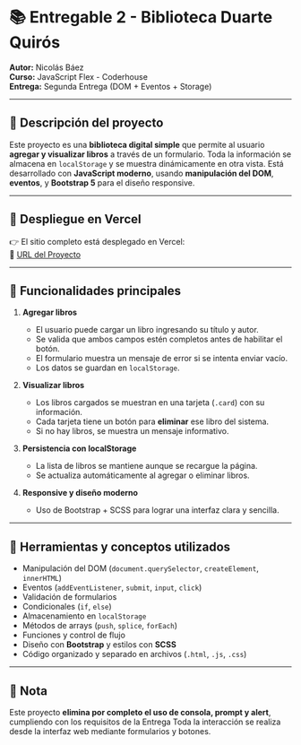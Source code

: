# 📚 Entregable 2 - Biblioteca Duarte Quirós

**Autor:** Nicolás Báez  
**Curso:** JavaScript Flex - Coderhouse  
**Entrega:** Segunda Entrega (DOM + Eventos + Storage)

---

## 📝 Descripción del proyecto

Este proyecto es una **biblioteca digital simple** que permite al usuario **agregar y visualizar libros** a través de un formulario. Toda la información se almacena en `localStorage` y se muestra dinámicamente en otra vista.
Está desarrollado con **JavaScript moderno**, usando **manipulación del DOM**, **eventos**, y **Bootstrap 5** para el diseño responsive.

---

## 🚀 Despliegue en Vercel
👉 El sitio completo está desplegado en Vercel:  
🔗 [URL del Proyecto](https://biblioteca-duarte.vercel.app/)

---

## 🎯 Funcionalidades principales

1. **Agregar libros**
   - El usuario puede cargar un libro ingresando su título y autor.
   - Se valida que ambos campos estén completos antes de habilitar el botón.
   - El formulario muestra un mensaje de error si se intenta enviar vacío.
   - Los datos se guardan en `localStorage`.

2. **Visualizar libros**
   - Los libros cargados se muestran en una tarjeta (`.card`) con su información.
   - Cada tarjeta tiene un botón para **eliminar** ese libro del sistema.
   - Si no hay libros, se muestra un mensaje informativo.

3. **Persistencia con localStorage**
   - La lista de libros se mantiene aunque se recargue la página.
   - Se actualiza automáticamente al agregar o eliminar libros.

4. **Responsive y diseño moderno**
   - Uso de Bootstrap + SCSS para lograr una interfaz clara y sencilla.

---

## 🧠 Herramientas y conceptos utilizados

- Manipulación del DOM (`document.querySelector`, `createElement`, `innerHTML`)
- Eventos (`addEventListener`, `submit`, `input`, `click`)
- Validación de formularios
- Condicionales (`if`, `else`)
- Almacenamiento en `localStorage`
- Métodos de arrays (`push`, `splice`, `forEach`)
- Funciones y control de flujo
- Diseño con **Bootstrap** y estilos con **SCSS**
- Código organizado y separado en archivos (`.html`, `.js`, `.css`)

---

## 💬 Nota

Este proyecto **elimina por completo el uso de consola, prompt y alert**, cumpliendo con los requisitos de la Entrega
Toda la interacción se realiza desde la interfaz web mediante formularios y botones.
